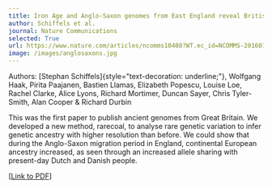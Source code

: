 ```yaml
---
title: Iron Age and Anglo-Saxon genomes from East England reveal British migration history
author: Schiffels et al.
journal: Nature Communications
selected: True
url: https://www.nature.com/articles/ncomms10408?WT.ec_id=NCOMMS-20160120&spJobID=842604503&spMailingID=50501936&spReportId=ODQyNjA0NTAzS0&spUserID=MTA5NjM3MTAyODYxS0
image: /images/anglosaxons.jpg
---
```


Authors: [Stephan Schiffels]{style="text-decoration: underline;"}, Wolfgang Haak, Pirita Paajanen, Bastien Llamas, Elizabeth Popescu, Louise Loe, Rachel Clarke, Alice Lyons, Richard Mortimer, Duncan Sayer, Chris Tyler-Smith, Alan Cooper & Richard Durbin 

This was the first paper to publish ancient genomes from Great Britain. We developed a new method, rarecoal, to analyse rare genetic variation to infer genetic ancestry with higher resolution than before. We could show that during the Anglo-Saxon migration period in England, continental European ancestry increased, as seen through an increased allele sharing with present-day Dutch and Danish people.

\[[Link to PDF](https://www.nature.com/articles/ncomms10408.pdf)\]